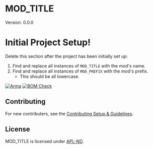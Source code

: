 <!-- If you want to make changes to this README, you need to also modify the README.md in the docs folder as well -->

# MOD_TITLE
Version: 0.0.0

# Initial Project Setup!
Delete this section after the project has been initially set up:
1. Find and replace all instances of `MOD_TITLE` with the mod's name.
2. Find and replace all instances of `MOD_PREFIX` with the mod's prefix.
   - This should be all lowercase.

[![Arma](https://github.com/DartRuffian/MOD_TITLE/actions/workflows/Hemtt.yml/badge.svg)](https://github.com/DartRuffian/MOD_TITLE/actions/workflows/Hemtt.yml) [![BOM Check](https://github.com/DartRuffian/MOD_TITLE/actions/workflows/bom-check.yml/badge.svg?branch=master)](https://github.com/DartRuffian/MOD_TITLE/actions/workflows/bom-check.yml)


## Contributing
For new contributers, see the [Contributing Setup & Guidelines](./.github/CONTRIBUTING.md).

## License
MOD_TITLE is licensed under [APL-ND](./LICENSE.md).